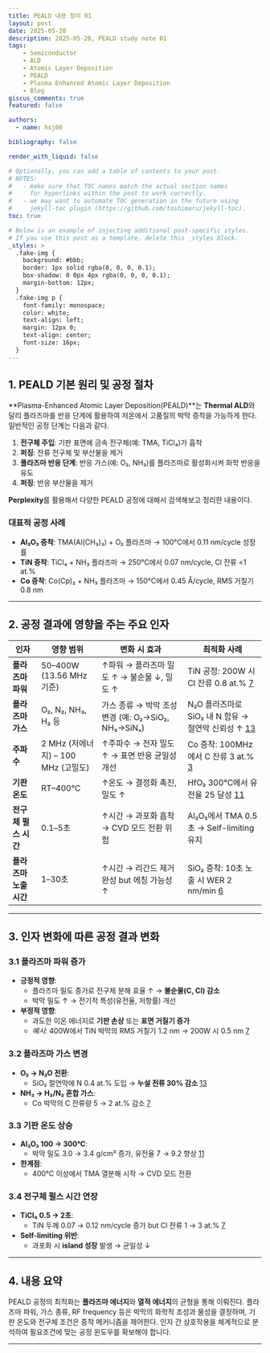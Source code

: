 ```yaml
---
title: PEALD 내용 정리 01
layout: post
date: 2025-05-20
description: 2025-05-20, PEALD study note 01
tags:
    - Semiconductor
    - ALD
    - Atomic Layer Deposition
    - PEALD
    - Plasma Enhanced Atomic Layer Deposition
    - Blog
giscus_comments: true
featured: false

authors:
  - name: hsj00

bibliography: false

render_with_liquid: false

# Optionally, you can add a table of contents to your post.
# NOTES:
#   - make sure that TOC names match the actual section names
#     for hyperlinks within the post to work correctly.
#   - we may want to automate TOC generation in the future using
#     jekyll-toc plugin (https://github.com/toshimaru/jekyll-toc).
toc: true

# Below is an example of injecting additional post-specific styles.
# If you use this post as a template, delete this _styles block.
_styles: >
  .fake-img {
    background: #bbb;
    border: 1px solid rgba(0, 0, 0, 0.1);
    box-shadow: 0 0px 4px rgba(0, 0, 0, 0.1);
    margin-bottom: 12px;
  }
  .fake-img p {
    font-family: monospace;
    color: white;
    text-align: left;
    margin: 12px 0;
    text-align: center;
    font-size: 16px;
  }
---
```

## 1. PEALD 기본 원리 및 공정 절차  
**Plasma-Enhanced Atomic Layer Deposition(PEALD)**는 **Thermal ALD**와 달리 플라즈마를 반응 단계에 활용하여 저온에서 고품질의 박막 증착을 가능하게 한다. 일반적인 공정 단계는 다음과 같다.

1. **전구체 주입**: 기판 표면에 금속 전구체(예: TMA, TiCl₄)가 흡착  
2. **퍼징**: 잔류 전구체 및 부산물을 제거
3. **플라즈마 반응 단계**: 반응 가스(예: O₂, NH₃)를 플라즈마로 활성화시켜 화학 반응을 유도
4. **퍼징**: 반응 부산물을 제거

**Perplexity**를 활용해서 다양한 PEALD 공정에 대해서 검색해보고 정리한 내용이다.

### 대표적 공정 사례  
- **Al₂O₃ 증착**: TMA(Al(CH₃)₃) + O₂ 플라즈마 → 100°C에서 0.11 nm/cycle 성장률
- **TiN 증착**: TiCl₄ + NH₃ 플라즈마 → 250°C에서 0.07 nm/cycle, Cl 잔류 <1 at.%
- **Co 증착**: Co(Cp)₂ + NH₃ 플라즈마 → 150°C에서 0.45 Å/cycle, RMS 거칠기 0.8 nm

---

## 2. 공정 결과에 영향을 주는 주요 인자

| **인자**               | **영향 범위**                       | **변화 시 효과**                                   | **최적화 사례**                                      |
| ---------------------- | ----------------------------------- | -------------------------------------------------- | ---------------------------------------------------- |
| **플라즈마 파워**      | 50–400W (13.56 MHz 기준)            | ↑파워 → 플라즈마 밀도 ↑ → 불순물 ↓, 밀도 ↑         | TiN 공정: 200W 시 Cl 잔류 0.8 at.% [7]               |
| **플라즈마 가스**      | O₂, N₂, NH₃, H₂ 등                  | 가스 종류 → 박막 조성 변경 (예: O₂→SiO₂, NH₃→SiNₓ) | N₂O 플라즈마로 SiO₂ 내 N 함유 → 절연막 신뢰성 ↑ [13] |
| **주파수**             | 2 MHz (저에너지) – 100 MHz (고밀도) | ↑주파수 → 전자 밀도 ↑ → 표면 반응 균일성 개선      | Co 증착: 100MHz에서 C 잔류 3 at.% [3]                |
| **기판 온도**          | RT–400°C                            | ↑온도 → 결정화 촉진, 밀도 ↑                        | HfO₂ 300°C에서 유전율 25 달성 [11]                   |
| **전구체 펄스 시간**   | 0.1–5초                             | ↑시간 → 과포화 흡착 → CVD 모드 전환 위험           | Al₂O₃에서 TMA 0.5초 → Self-limiting 유지             |
| **플라즈마 노출 시간** | 1–30초                              | ↑시간 → 리간드 제거 완성 but 에칭 가능성 ↑         | SiO₂ 증착: 10초 노출 시 WER 2 nm/min [6]             |

---

## 3. 인자 변화에 따른 공정 결과 변화  

### 3.1 플라즈마 파워 증가  
- **긍정적 영향**:  
  - 플라즈마 밀도 증가로 전구체 분해 효율 ↑ → **불순물(C, Cl) 감소**
  - 박막 밀도 ↑ → 전기적 특성(유전율, 저항률) 개선
- **부정적 영향**:  
  - 과도한 이온 에너지로 **기판 손상** 또는 **표면 거칠기 증가**
  - *예시*: 400W에서 TiN 박막의 RMS 거칠기 1.2 nm → 200W 시 0.5 nm [7]

### 3.2 플라즈마 가스 변경  
- **O₂ → N₂O 전환**:  
  - SiO₂ 절연막에 N 0.4 at.% 도입 → **누설 전류 30% 감소** [13]
- **NH₃ → H₂/N₂ 혼합 가스**:  
  - Co 박막의 C 잔류량 5 → 2 at.% 감소 [7]

### 3.3 기판 온도 상승  
- **Al₂O₃ 100 → 300°C**:  
  - 박막 밀도 3.0 → 3.4 g/cm³ 증가, 유전율 7 → 9.2 향상 [11]
- **한계점**:  
  - 400°C 이상에서 TMA 열분해 시작 → CVD 모드 전환

### 3.4 전구체 펄스 시간 연장  
- **TiCl₄ 0.5 → 2초**:  
  - TiN 두께 0.07 → 0.12 nm/cycle 증가 but Cl 잔류 1 → 3 at.% [7]
- **Self-limiting 위반**:  
  - 과포화 시 **island 성장** 발생 → 균일성 ↓

---

## 4. 내용 요약  
PEALD 공정의 최적화는 **플라즈마 에너지**와 **열적 에너지**의 균형을 통해 이뤄진다. 플라즈마 파워, 가스 종류, RF frequency 등은 박막의 화학적 조성과 물성을 결정하며, 기판 온도와 전구체 조건은 증착 메커니즘을 제어한다. 인자 간 상호작용을 체계적으로 분석하여 필요조건에 맞는 공정 윈도우를 확보해야 합니다.

---
[3]: https://pubmed.ncbi.nlm.nih.gov/33404456/
[6]: https://www.e-asct.org/journal/view.html?doi=10.5757%2FASCT.2019.28.5.142
[7]: https://www.ncbi.nlm.nih.gov/pmc/articles/PMC6174421/
[11]: https://www.ncbi.nlm.nih.gov/pmc/articles/PMC9656191/
[13]: https://www.semanticscholar.org/paper/2bf5ebdcac70f7d44d098062df6f0f69a4a906fe
